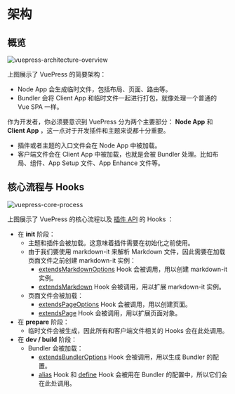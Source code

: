 # 架构

## 概览

![vuepress-architecture-overview](/images/guide/vuepress-architecture-overview.png)

上图展示了 VuePress 的简要架构：

- Node App 会生成临时文件，包括布局、页面、路由等。
- Bundler 会将 Client App 和临时文件一起进行打包，就像处理一个普通的 Vue SPA 一样。

作为开发者，你必须要意识到 VuePress 分为两个主要部分： **Node App** 和 **Client App** ，这一点对于开发插件和主题来说都十分重要。

- 插件或者主题的入口文件会在 Node App 中被加载。
- 客户端文件会在 Client App 中被加载，也就是会被 Bundler 处理。比如布局、组件、App Setup 文件、App Enhance 文件等。

## 核心流程与 Hooks

![vuepress-core-process](/images/guide/vuepress-core-process.png)

上图展示了 VuePress 的核心流程以及 [插件 API](../reference/plugin-api.md) 的 Hooks ：

- 在 **init** 阶段：
  - 主题和插件会被加载。这意味着插件需要在初始化之前使用。
  - 由于我们要使用 markdown-it 来解析 Markdown 文件，因此需要在加载页面文件之前创建 markdown-it 实例：
    - [extendsMarkdownOptions](../reference/plugin-api.md#extendsmarkdownoptions) Hook 会被调用，用以创建 markdown-it 实例。
    - [extendsMarkdown](../reference/plugin-api.md#extendsmarkdown) Hook 会被调用，用以扩展 markdown-it 实例。
  - 页面文件会被加载：
    - [extendsPageOptions](../reference/plugin-api.md#extendspageoptions) Hook 会被调用，用以创建页面。
    - [extendsPage](../reference/plugin-api.md#extendspage) Hook 会被调用，用以扩展页面对象。
- 在 **prepare** 阶段：
  - 临时文件会被生成，因此所有和客户端文件相关的 Hooks 会在此处调用。
- 在 **dev / build** 阶段：
  - Bundler 会被加载：
    - [extendsBundlerOptions](../reference/plugin-api.md#extendsbundleroptions) Hook 会被调用，用以生成 Bundler 的配置。
    - [alias](../reference/plugin-api.md#alias) Hook 和 [define](../reference/plugin-api.md#define) Hook 会被用在 Bundler 的配置中，所以它们会在此处调用。
